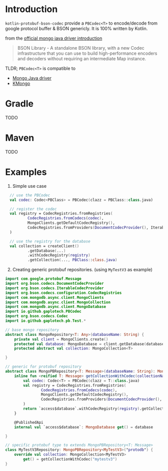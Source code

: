 # Introduction
`kotlin-protobuf-bson-codec` provide a `PBCodec<T>` to encode/decode from google protocol buffer & BSON genericly. It is 100% written by Kotlin.

from the [official mongo java driver introduction](https://mongodb.github.io/mongo-java-driver/)
> BSON Library - A standalone BSON library, with a new Codec infrastructure that you can use to build high-performance encoders and decoders without requiring an intermediate Map instance.

TLDR; `PBCodec<T>` is compatible to
* [Mongo Java driver](https://mongodb.github.io/mongo-java-driver/)
* [KMongo](https://github.com/Litote/kmongo)

# Gradle
TODO

# Maven
TODO

# Examples

1. Simple use case
```kotlin
  // use the PBCodec
  val codec: Codec<PBClass> = PBCodec(clazz = PBClass::class.java)

  // register the codec
  val registry = CodecRegistries.fromRegistries(
          CodecRegistries.fromCodecs(codec),
          MongoClients.getDefaultCodecRegistry(),
          CodecRegistries.fromProviders(DocumentCodecProvider(), IterableCodecProvider())
  )

  // use the registry for the database
  val collection = createClient()
          .getDatabase(...)
          .withCodecRegistry(registry)
          .getCollection(..., PBClass::class.java)
```

2. Creating generic protobuf repositories. (using `MyTestV3` as example)
```kotlin
import com.google.protobuf.Message
import org.bson.codecs.DocumentCodecProvider
import org.bson.codecs.IterableCodecProvider
import org.bson.codecs.configuration.CodecRegistries
import com.mongodb.async.client.MongoClients
import com.mongodb.async.client.MongoCollection
import com.mongodb.async.client.MongoDatabase
import io.github.gaplotech.PBCodec
import org.bson.codecs.Codec
import io.github.gaplotech.pb.Test.*

// base mongo repository
abstract class MongoRepository<T: Any>(databaseName: String) {
    private val client = MongoClients.create()
    protected val database: MongoDatabase = client.getDatabase(databaseName)
    protected abstract val collection: MongoCollection<T>

}

// generic for protobuf repository
abstract class MongoPBRepository<T: Message>(databaseName: String): MongoRepository<T>(databaseName) {
    inline fun <reified T: Message> getCollectionWithCodec(collectionName: String): MongoCollection<T> {
        val codec: Codec<T> = PBCodec(clazz = T::class.java)
        val registry = CodecRegistries.fromRegistries(
                CodecRegistries.fromCodecs(codec),
                MongoClients.getDefaultCodecRegistry(),
                CodecRegistries.fromProviders(DocumentCodecProvider(), IterableCodecProvider())
        )
        return `access$database`.withCodecRegistry(registry).getCollection(collectionName, T::class.java)
    }

    @PublishedApi
    internal val `access$database`: MongoDatabase get() = database

}

// specific protobuf type to extends MongoPBRepository<T: Message>
class MyTestV3Repository: MongoPBRepository<MyTestV3>("protodb") {
    override val collection: MongoCollection<MyTestV3>
        get() = getCollectionWithCodec("mytestv3")
}

```


